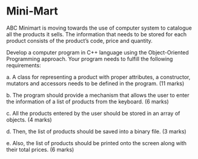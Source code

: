 # Mini-Mart
ABC Minimart is moving towards the use of computer system to catalogue all the products it  sells. The information that needs to be stored for each product consists of the product’s code,  price and quantity. 

Develop a computer program in C++ language using the Object-Oriented Programming approach. Your program needs to fulfill the following requirements:

a. A class for representing a product with proper attributes, a constructor, mutators and 
accessors needs to be defined in the program. (11 marks)

b. The program should provide a mechanism that allows the user to enter the information of 
a list of products from the keyboard. (6 marks)

c. All the products entered by the user should be stored in an array of objects. (4 marks)

d. Then, the list of products should be saved into a binary file. (3 marks)

e. Also, the list of products should be printed onto the screen along with their 
total prices. (6 marks)

